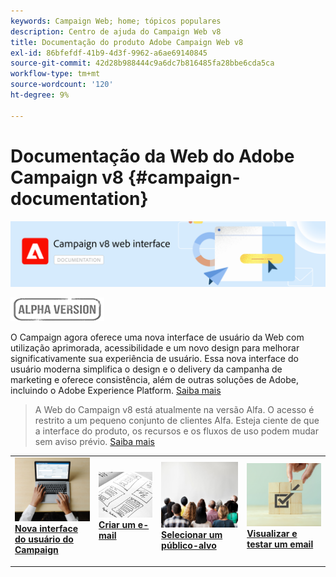 ```yaml
---
keywords: Campaign Web; home; tópicos populares
description: Centro de ajuda do Campaign Web v8
title: Documentação do produto Adobe Campaign Web v8
exl-id: 86bfefdf-41b9-4d3f-9962-a6ae69140845
source-git-commit: 42d28b988444c9a6dc7b816485fa28bbe6cda5ca
workflow-type: tm+mt
source-wordcount: '120'
ht-degree: 9%

---
```


# Documentação da Web do Adobe Campaign v8 {#campaign-documentation}

![](assets/do-not-localize/banner-documentationv8.png)

![](assets/do-not-localize/badge.png)


O Campaign agora oferece uma nova interface de usuário da Web com utilização aprimorada, acessibilidade e um novo design para melhorar significativamente sua experiência de usuário. Essa nova interface do usuário moderna simplifica o design e o delivery da campanha de marketing e oferece consistência, além de outras soluções de Adobe, incluindo o Adobe Experience Platform. [Saiba mais](get-started/get-started.md)

>A Web do Campaign v8 está atualmente na versão Alfa. O acesso é restrito a um pequeno conjunto de clientes Alfa. Esteja ciente de que a interface do produto, os recursos e os fluxos de uso podem mudar sem aviso prévio. [Saiba mais](rn/release-notes.md)


<table style="table-layout:fixed"><tr style="border: 0;">
<td>
<a href="get-started/user-interface.md">
<img alt="nova interface" src="assets/do-not-localize/email-create.jpeg">
</a>
<div><a href="get-started/user-interface.md"><strong>Nova interface do usuário do Campaign</strong>
</div>
<p>
</td>
<td>
<a href="content/create-email-content.md">
<img alt="Pouco frequentes" src="assets/do-not-localize/email-design.jpg">
</a>
<div>
<a href="content/create-email-content.md"><strong>Criar um e-mail</strong></a>
</div>
<p></td>
<td>
<a href="audience/about-audiences.md">
<img alt="Públicos" src="assets/do-not-localize/email-audience.jpg">
</a>
<div>
<a href="audience/about-audiences.md"><strong>Selecionar um público-alvo</strong></a>
</div>
<p>
</td>
<td>
<a href="preview-test/proofs.md">
<img alt="Validação" src="assets/do-not-localize/email-preview.jpg">
</a>
<div>
<a href="preview-test/proofs.md"><strong>Visualizar e testar um email</strong></a>
</div>
<p>
</td>
</tr></table>
